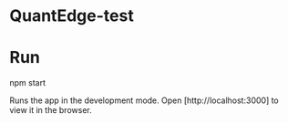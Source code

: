 # QuantEdge-test

# Run
npm start

Runs the app in the development mode.
Open [http://localhost:3000] to view it in the browser.
